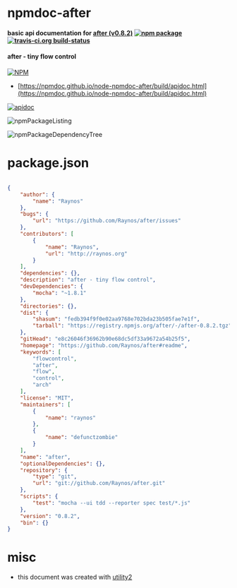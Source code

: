 # npmdoc-after

#### basic api documentation for  [after (v0.8.2)](https://github.com/Raynos/after#readme)  [![npm package](https://img.shields.io/npm/v/npmdoc-after.svg?style=flat-square)](https://www.npmjs.org/package/npmdoc-after) [![travis-ci.org build-status](https://api.travis-ci.org/npmdoc/node-npmdoc-after.svg)](https://travis-ci.org/npmdoc/node-npmdoc-after)

#### after - tiny flow control

[![NPM](https://nodei.co/npm/after.png?downloads=true&downloadRank=true&stars=true)](https://www.npmjs.com/package/after)

- [https://npmdoc.github.io/node-npmdoc-after/build/apidoc.html](https://npmdoc.github.io/node-npmdoc-after/build/apidoc.html)

[![apidoc](https://npmdoc.github.io/node-npmdoc-after/build/screenCapture.buildCi.browser.%252Ftmp%252Fbuild%252Fapidoc.html.png)](https://npmdoc.github.io/node-npmdoc-after/build/apidoc.html)

![npmPackageListing](https://npmdoc.github.io/node-npmdoc-after/build/screenCapture.npmPackageListing.svg)

![npmPackageDependencyTree](https://npmdoc.github.io/node-npmdoc-after/build/screenCapture.npmPackageDependencyTree.svg)



# package.json

```json

{
    "author": {
        "name": "Raynos"
    },
    "bugs": {
        "url": "https://github.com/Raynos/after/issues"
    },
    "contributors": [
        {
            "name": "Raynos",
            "url": "http://raynos.org"
        }
    ],
    "dependencies": {},
    "description": "after - tiny flow control",
    "devDependencies": {
        "mocha": "~1.8.1"
    },
    "directories": {},
    "dist": {
        "shasum": "fedb394f9f0e02aa9768e702bda23b505fae7e1f",
        "tarball": "https://registry.npmjs.org/after/-/after-0.8.2.tgz"
    },
    "gitHead": "e8c26046f36962b90e68dc5df33a9672a54b25f5",
    "homepage": "https://github.com/Raynos/after#readme",
    "keywords": [
        "flowcontrol",
        "after",
        "flow",
        "control",
        "arch"
    ],
    "license": "MIT",
    "maintainers": [
        {
            "name": "raynos"
        },
        {
            "name": "defunctzombie"
        }
    ],
    "name": "after",
    "optionalDependencies": {},
    "repository": {
        "type": "git",
        "url": "git://github.com/Raynos/after.git"
    },
    "scripts": {
        "test": "mocha --ui tdd --reporter spec test/*.js"
    },
    "version": "0.8.2",
    "bin": {}
}
```



# misc
- this document was created with [utility2](https://github.com/kaizhu256/node-utility2)
